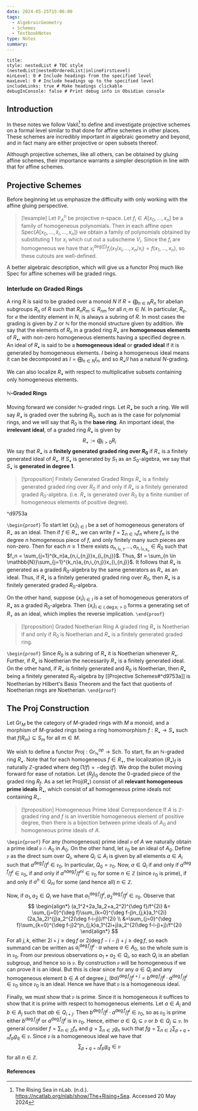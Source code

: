 ```yaml
---
date: 2024-05-25T15:06:00
tags:
  - AlgebraicGeometry
  - Schemes
  - TextbookNotes
type: Notes
summary:
---
```

```table-of-contents
title: 
style: nestedList # TOC style (nestedList|nestedOrderedList|inlineFirstLevel)
minLevel: 0 # Include headings from the specified level
maxLevel: 0 # Include headings up to the specified level
includeLinks: true # Make headings clickable
debugInConsole: false # Print debug info in Obsidian console
```
## Introduction

In these notes we follow Vakil[^1] to define and investigate projective schemes on a formal level similar to that done for affine schemes in other places. These schemes are incredibly important in algebraic geometry and beyond, and in fact many are either projective or open subsets thereof. 

Although projective schemes, like all others, can be obtained by gluing affine schemes, their importance warrants a simpler description in line with that for affine schemes. 

## Projective Schemes

Before beginning let us emphasize the difficulty with only working with the affine gluing perspective.

>[!example]
>Let $\mathbb{P}^n_A$ be projective $n$-space. Let $f_i \in A[x_0,...,x_n]$ be a family of homogeneous polynomials. Then in each affine open $\mathsf{Spec}(A[x_0,...,\hat{x}_i,...,x_n])$ we obtain a family of polynomials obtained by substituting $1$ for $x_i$ which cut out a subscheme $V_i$. Since the $f_i$ are homogeneous we have that $x_i^{\text{deg}(f_i)}f_i(x_1/x_i,...,x_n/x_i) = f(x_1,\dots,x_n)$, so these cutouts are well-defined.


A better algebraic description, which will give us a functor $\mathsf{Proj}$ much like $\mathsf{Spec}$ for affine schemes will be graded rings.

### Interlude on Graded Rings

A ring $R$ is said to be graded over a monoid $N$ if $R = \bigoplus_{n \in N}R_n$ for abelian subgroups $R_n$ of $R$ such that $R_nR_m \subseteq R_{nm}$ for all $n,m \in N$. In particular, $R_e$, for $e$ the identity element in $N$, is always a subring of $R$. In most cases the grading is given by $\mathbb{Z}$ or $\mathbb{N}$ for the monoid structure given by addition. We say that the elements of $R_n$ in a graded ring $R_\bullet$ are **homogeneous elements** of $R_\bullet$, with non-zero homogeneous elements having a specified degree $n$. An ideal of $R_\bullet$ is said to be a **homogeneous ideal** or **graded ideal** if it is generated by homogeneous elements. $I$ being a homogeneous ideal means it can be decomposed as $I = \bigoplus_{n \in N}I_n$, and so $R_\bullet/I$ has a natural $N$-grading.


We can also localize $R_\bullet$ with respect to multiplicative subsets containing only homogeneous elements.

#### $\mathbb{N}$-Graded Rings

Moving forward we consider $\mathbb{N}$-graded rings. Let $R_\bullet$ be such a ring. We will say $R_\bullet$ is graded over the subring $R_0$, such as is the case for polynomial rings, and we will say that $R_0$ is the **base ring**. An important ideal, the **irrelevant ideal**, of a graded ring $R_\bullet$ is given by $$R_+ := \bigoplus_{i > 0}R_i$$
We say that $R_\bullet$ is a **finitely generated graded ring over $R_0$** if $R_+$ is a finitely generated ideal of $R_\bullet$. If $S_\bullet$ is generated by $S_1$ as an $S_0$-algebra, we say that $S_\bullet$ is **generated in degree $1$**. 

>[!proposition] Finitely Generated Graded Rings
>$R_\bullet$ is a finitely generated graded ring over $R_0$ if and only if $R_\bullet$ is a finitely generated graded $R_0$-algebra. (i.e. $R_\bullet$ is generated over $R_0$ by a finite number of homogeneous elements of positive degree).

^d9753a

`\begin{proof}`
To start let $\{x_i\}_{i \in I}$ be a set of homogeneous generators of $R_+$ as an ideal. Then if $f \in R_+$, we can write $f = \sum_{n \in \mathbb{N}}f_n$ where $f_n$ is the degree $n$ homogeneous piece of $f$, and only finitely many such pieces are non-zero. Then for each $n \geq 1$ there exists $a_{n,i_{n,1}},...,a_{n,i_{n,k_n}} \in R_0$ such that $f_n = \sum_{j=1}^{k_n}a_{n,i_{n,j}}x_{i_{n,j}}$. Thus, $f = \sum_{n \in \mathbb{N}}\sum_{j=1}^{k_n}a_{n,i_{n,j}}x_{i_{n,j}}$. It follows that $R_\bullet$ is generated as a graded $R_0$-algebra by the same generators as $R_+$ as an ideal. Thus, if $R_\bullet$ is a finitely generated graded ring over $R_0$, then $R_\bullet$ is a finitely generated graded $R_0$-algebra.

On the other hand, suppose $\{x_i\}_{i \in I}$ is a set of homogeneous generators of $R_\bullet$ as a graded $R_0$-algebra. Then $\{x_i\}_{i \in I,\deg x_i > 0}$ forms a generating set of $R_+$ as an ideal, which implies the reverse implication.
`\end{proof}`

>[!proposition] Graded Noetherian Ring
>A graded ring $R_\bullet$ is Noetherian if and only if $R_0$ is Noetherian and $R_\bullet$ is a finitely generated graded ring.

`\begin{proof}`
Since $R_0$ is a subring of $R_\bullet$ it is Noetherian whenever $R_\bullet$. Further, if $R_\bullet$ is Noetherian the necessarily $R_+$ is a finitely generated ideal. On the other hand, if $R_+$ is finitely generated and $R_0$ is Noetherian, then $R_\bullet$ being a finitely generated $R_0$-algebra by [[Projective Schemes#^d9753a]] is Noetherian by Hilbert's Basis Theorem and the fact that quotients of Noetherian rings are Noetherian.
`\end{proof}`

## The $\mathsf{Proj}$ Construction

Let $\mathsf{Gr}_M$ be the category of $M$-graded rings with $M$ a monoid, and a morphism of $M$-graded rings being a ring homomorphism $f:R_\bullet\to S_\bullet$ such that $f(R_m) \subseteq S_m$ for all $m \in M$.

We wish to define a functor $\mathsf{Proj}:\mathsf{Gr}_\mathbb{N}^{op}\to \mathsf{Sch}$. To start, fix an $\mathbb{N}$-graded ring $R_\bullet$. Note that for each homogeneous $f \in R_+$, the localization $(R_\bullet)_f$ is naturally $\mathbb{Z}$-graded where $\deg(1/f) = -\deg(f)$. We drop the bullet moving forward for ease of notation. Let $(R_f)_0$ denote the $0$-graded piece of the graded ring $R_f$. As a set let $\mathsf{Proj}(R_\bullet)$ consist of all **relevant homogeneous prime ideals** $R_\bullet$, which consist of all homogeneous prime ideals not containing $R_+$. 

>[!proposition] Homogeneous Prime Ideal Correpsondence
>If $A$ is $\mathbb{Z}$-graded ring and $f$ is an invertible homogeneous element of positive degree, then there is a bijection between prime ideals of $A_0$ and homogeneous prime ideals of $A$.

`\begin{proof}`
For any (homogeneous) prime ideal $\mathfrak{p}$ of $A$ we naturally obtain a prime ideal $\mathfrak{p}\cap A_0$ in $A_0$. On the other hand, let $\mathfrak{p}_0$ be an ideal of $A_0$. Define $\mathfrak{p}$ as the direct sum over $Q_i$, where $Q_i\subseteq A_i$ is given by all elements $a \in A_i$ such that $a^{\deg f}/f^i \in \mathfrak{p}_0$. In particular, $Q_0 = \mathfrak{p}_0$. Now, $a \in Q_i$ if and only if $a^{\deg f}/f^i \in \mathfrak{p}_0$, if and only if $a^{n\deg f}/f^{ni} \in \mathfrak{p}_0$ for some $n \in \mathbb{Z}$ (since $\mathfrak{p}_0$ is prime), if and only if $a^n \in Q_{ni}$ for some (and hence all) $n \in \mathbb{Z}$. 

Now, if $a_1,a_2 \in Q_i$ we have that $a_1^{\deg f}/f^i,a_2^{\deg f}/f^i \in \mathfrak{p}_0$. Observe that 
$$
\begin{align*}
(a_1^2+2a_1a_2+a_2^2)^{\deg f}/f^{2i} &= \sum_{j=0}^{\deg f}\sum_{k=0}^{\deg f-j}n_{j,k}a_1^{2i}(2a_1a_2)^{j}a_2^{2(\deg f-i-j)}/f^{2i} \\
&=\sum_{j=0}^{\deg f}\sum_{k=0}^{\deg f-j}2^jn_{j,k}a_1^{2i+j}a_2^{2(\deg f-i-j)+j}/f^{2i}
\end{align*}
$$
For all $j,k$, either $2i+j \geq \deg f$ or $2(\deg f-i-j)+j \geq \deg f$, so each summand can be written as $a_i^{\deg f}/f^i\cdot a$ where $a \in A_0$, so the whole sum is in $\mathfrak{p}_0$. From our previous observations $a_1+a_2 \in Q_i$, so each $Q_i$ is an abelian subgroup, and hence so is $\mathfrak{p}$. By construction $\mathfrak{p}$ will be homogeneous if we can prove it is an ideal. But this is clear since for any $a \in Q_i$ and any homogeneous element $b \in A$ of degree $j$, $(ba)^{\deg f}/f^{i+j} = b^{\deg f}/f^j\cdot a^{\deg f}/f^i \in \mathfrak{p}_0$ since $\mathfrak{p}_0$ is an ideal. Hence we have that $\mathfrak{p}$ is a homogeneous ideal.

Finally, we must show that $\mathfrak{p}$ is prime. Since it is homogeneous it suffices to show that it is prime with respect to homogeneous elements. Let $a \in A_i$ and $b \in A_j$ such that $ab \in Q_{i+j}$. Then $b^{\deg f}/f^j\cdot a^{\deg f}/f^i \in \mathfrak{p}_0$, so as $\mathfrak{p}_0$ is prime either $b^{\deg f}/f^j$ or $a^{\deg f}/f^i$ is in $\mathfrak{p}_0$. Hence, either $a \in Q_i \subseteq \mathfrak{p}$ or $b \in Q_j \subseteq\mathfrak{p}$. In general consider $f = \sum_{n \in \mathbb{Z}}f_n$ and $g = \sum_{n \in \mathbb{Z}}g_n$ such that $fg = \sum_{n \in \mathbb{Z}}\sum_{p+q=n}f_pg_q \in \mathfrak{p}$. Since $\mathfrak{p}$ is a homogeneous ideal we have that 
$$\sum_{p+q=n}f_pg_q \in \mathfrak{p}$$
for all $n \in \mathbb{Z}$.


#### References

[^1]: The Rising Sea in nLab. (n.d.). https://ncatlab.org/nlab/show/The+Rising+Sea. Accessed 20 May 2024